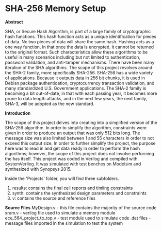 # SHA-256 Memory Setup

**Abstract**

SHA, or Secure Hash Algorithm, is part of a large family of cryptographic hash
functions. This hash function acts as a unique identification for pieces of data. No two
pieces of data will share the same hash. Hashing acts as a one way function, in that once
the data is encrypted, it cannot be returned to the original format. Such characteristics
allow these algorithms to be useful in many scenarios including but not limited to
authentication, password validation, and anti-tamper mechanisms.
There have been many iteration of the SHA algorithms. The scope of this project
revolves around the SHA-2 family, more specifically SHA-256. SHA-256 has a wide
variety of applications. Because it outputs data in 256 bit chunks, it is used in Debian
package authentication, cryptocurrency transaction validation, and many standardized
U.S. Government applications. The SHA-2 family is becoming a bit out-of-date, in that
with each passing year, it becomes more prone to data length attacks, and in the next few
years, the next family, SHA-3, will be adopted as the new standard.

**Introduction**

The scope of this project delves into creating into a simplified version of the
SHA-256 algorithm. In order to simplify the algorithm, constraints were given in order to
produce an output that was only 512 bits long. The message size was also limited
between 1 and 55 characters in order to not exceed this output size. In order to further
simplify the project, the purpose here was to read in and get data ready in order to
perform the hash algorithms; however, the scope of this project does not involve
performing the has itself.
This project was coded in Verilog and compiled with SystemVerilog. It was
simulated with test benches on Modelsim and synthesized with Synopsys 2015.

Inside the 'Projects' folder, you will find three subfolders.

1. results: contains the final cell reports and timiing constraints
2. synth: contains the synthesized design parameters and constraints
3. v: contains the source and reference files

**Source Files**
MyDesign.v - this file contains the majority of the source code
sram.v - verilog file used to simulate a memory module
ece_564_project_tb_top.v - test module used to simulate code
.dat files - message files imported in the simulation to test the system
